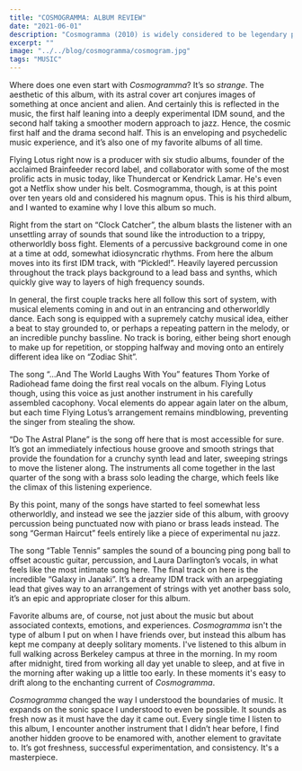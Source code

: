 ```yaml
---
title: "COSMOGRAMMA: ALBUM REVIEW"
date: "2021-06-01"
description: "Cosmogramma (2010) is widely considered to be legendary producer Flying Lotus' magnum opus. Here, I attempt to understand what makes it so captivating."
excerpt: ""
image: "../../blog/cosmogramma/cosmogram.jpg"
tags: "MUSIC"
---
```


Where does one even start with _Cosmogramma_? It’s so _strange_. The aesthetic of this album, with its astral cover art conjures images of something at once ancient and alien. And certainly this is reflected in the music, the first half leaning into a deeply experimental IDM sound, and the second half taking a smoother modern approach to jazz. Hence, the cosmic first half and the drama second half. This is an enveloping and psychedelic music experience, and it’s also one of my favorite albums of all time.

Flying Lotus right now is a producer with six studio albums, founder of the acclaimed Brainfeeder record label, and collaborator with some of the most prolific acts in music today, like Thundercat or Kendrick Lamar. He's even got a Netflix show under his belt. Cosmogramma, though, is at this point over ten years old and considered his magnum opus. This is his third album, and I wanted to examine why I love this album so much.

Right from the start on “Clock Catcher”, the album blasts the listener with an unsettling array of sounds that sound like the introduction to a trippy, otherworldly boss fight. Elements of a percussive background come in one at a time at odd, somewhat idiosyncratic rhythms. From here the album moves into its first IDM track, with “Pickled!”. Heavily layered percussion throughout the track plays background to a lead bass and synths, which quickly give way to layers of high frequency sounds. 

In general, the first couple tracks here all follow this sort of system, with musical elements coming in and out in an entrancing and otherworldly dance. Each song is equipped with a supremely catchy musical idea, either a beat to stay grounded to, or perhaps a repeating pattern in the melody, or an incredible punchy bassline. No track is boring, either being short enough to make up for repetition, or stopping halfway and moving onto an entirely different idea like on “Zodiac Shit”.

The song “...And The World Laughs With You” features Thom Yorke of Radiohead fame doing the first real vocals on the album. Flying Lotus though, using this voice as just another instrument in his carefully assembled cacophony. Vocal elements do appear again later on the album, but each time Flying Lotus’s arrangement remains mindblowing, preventing the singer from stealing the show. 

“Do The Astral Plane” is the song off here that is most accessible for sure. It’s got an immediately infectious house groove and smooth strings that provide the foundation for a crunchy synth lead and later, sweeping strings to move the listener along. The instruments all come together in the last quarter of the song with a brass solo leading the charge, which feels like the climax of this listening experience.

By this point, many of the songs have started to feel somewhat less otherworldly, and instead we see the jazzier side of this album, with groovy percussion being punctuated now with piano or brass leads instead. The song “German Haircut” feels entirely like a piece of experimental nu jazz. 

The song “Table Tennis” samples the sound of a bouncing ping pong ball to offset acoustic guitar, percussion, and Laura Darlington’s vocals, in what feels like the most intimate song here. The final track on here is the incredible “Galaxy in Janaki”. It’s a dreamy IDM track with an arpeggiating lead that gives way to an arrangement of strings with yet another bass solo, it’s an epic and appropriate closer for this album.

Favorite albums are, of course, not just about the music but about associated contexts, emotions, and experiences. _Cosmogramma_ isn't the type of album I put on when I have friends over, but instead this album has kept me company at deeply solitary moments. I've listened to this album in full walking across Berkeley campus at three in the morning. In my room after midnight, tired from working all day yet unable to sleep, and at five in the morning after waking up a little too early. In these moments it's easy to drift along to the enchanting current of _Cosmogramma_.

_Cosmogramma_ changed the way I understood the boundaries of music. It expands on the sonic space I understood to even be possible. It sounds as fresh now as it must have the day it came out. Every single time I listen to this album, I encounter another instrument that I didn’t hear before, I find another hidden groove to be enamored with, another element to gravitate to. It’s got freshness, successful experimentation, and consistency. It's a masterpiece.


